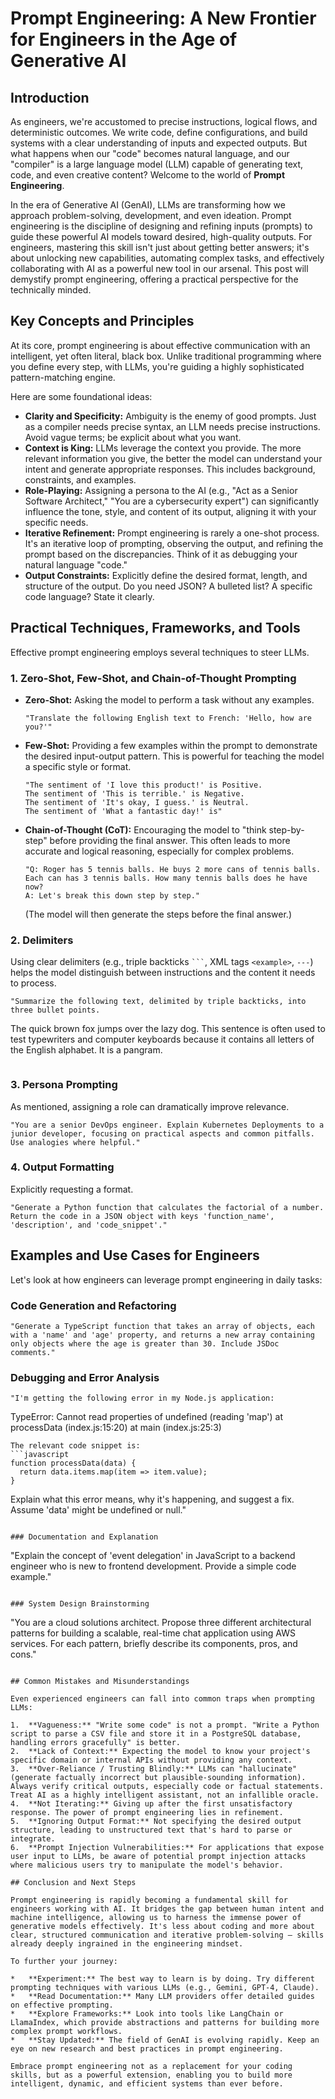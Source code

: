 # Prompt Engineering: A New Frontier for Engineers in the Age of Generative AI

## Introduction

As engineers, we're accustomed to precise instructions, logical flows, and deterministic outcomes. We write code, define configurations, and build systems with a clear understanding of inputs and expected outputs. But what happens when our "code" becomes natural language, and our "compiler" is a large language model (LLM) capable of generating text, code, and even creative content? Welcome to the world of **Prompt Engineering**.

In the era of Generative AI (GenAI), LLMs are transforming how we approach problem-solving, development, and even ideation. Prompt engineering is the discipline of designing and refining inputs (prompts) to guide these powerful AI models toward desired, high-quality outputs. For engineers, mastering this skill isn't just about getting better answers; it's about unlocking new capabilities, automating complex tasks, and effectively collaborating with AI as a powerful new tool in our arsenal. This post will demystify prompt engineering, offering a practical perspective for the technically minded.

## Key Concepts and Principles

At its core, prompt engineering is about effective communication with an intelligent, yet often literal, black box. Unlike traditional programming where you define every step, with LLMs, you're guiding a highly sophisticated pattern-matching engine.

Here are some foundational ideas:

*   **Clarity and Specificity:** Ambiguity is the enemy of good prompts. Just as a compiler needs precise syntax, an LLM needs precise instructions. Avoid vague terms; be explicit about what you want.
*   **Context is King:** LLMs leverage the context you provide. The more relevant information you give, the better the model can understand your intent and generate appropriate responses. This includes background, constraints, and examples.
*   **Role-Playing:** Assigning a persona to the AI (e.g., "Act as a Senior Software Architect," "You are a cybersecurity expert") can significantly influence the tone, style, and content of its output, aligning it with your specific needs.
*   **Iterative Refinement:** Prompt engineering is rarely a one-shot process. It's an iterative loop of prompting, observing the output, and refining the prompt based on the discrepancies. Think of it as debugging your natural language "code."
*   **Output Constraints:** Explicitly define the desired format, length, and structure of the output. Do you need JSON? A bulleted list? A specific code language? State it clearly.

## Practical Techniques, Frameworks, and Tools

Effective prompt engineering employs several techniques to steer LLMs.

### 1. Zero-Shot, Few-Shot, and Chain-of-Thought Prompting

*   **Zero-Shot:** Asking the model to perform a task without any examples.
    ```
    "Translate the following English text to French: 'Hello, how are you?'"
    ```
*   **Few-Shot:** Providing a few examples within the prompt to demonstrate the desired input-output pattern. This is powerful for teaching the model a specific style or format.
    ```
    "The sentiment of 'I love this product!' is Positive.
    The sentiment of 'This is terrible.' is Negative.
    The sentiment of 'It's okay, I guess.' is Neutral.
    The sentiment of 'What a fantastic day!' is"
    ```
*   **Chain-of-Thought (CoT):** Encouraging the model to "think step-by-step" before providing the final answer. This often leads to more accurate and logical reasoning, especially for complex problems.
    ```
    "Q: Roger has 5 tennis balls. He buys 2 more cans of tennis balls. Each can has 3 tennis balls. How many tennis balls does he have now?
    A: Let's break this down step by step."
    ```
    (The model will then generate the steps before the final answer.)

### 2. Delimiters

Using clear delimiters (e.g., triple backticks ```` ``` ````, XML tags `<example>`, `---`) helps the model distinguish between instructions and the content it needs to process.

```
"Summarize the following text, delimited by triple backticks, into three bullet points.

```
The quick brown fox jumps over the lazy dog. This sentence is often used to test typewriters and computer keyboards because it contains all letters of the English alphabet. It is a pangram.
```"
```

### 3. Persona Prompting

As mentioned, assigning a role can dramatically improve relevance.

```
"You are a senior DevOps engineer. Explain Kubernetes Deployments to a junior developer, focusing on practical aspects and common pitfalls. Use analogies where helpful."
```

### 4. Output Formatting

Explicitly requesting a format.

```
"Generate a Python function that calculates the factorial of a number. Return the code in a JSON object with keys 'function_name', 'description', and 'code_snippet'."
```

## Examples and Use Cases for Engineers

Let's look at how engineers can leverage prompt engineering in daily tasks:

### Code Generation and Refactoring

```
"Generate a TypeScript function that takes an array of objects, each with a 'name' and 'age' property, and returns a new array containing only objects where the age is greater than 30. Include JSDoc comments."
```

### Debugging and Error Analysis

```
"I'm getting the following error in my Node.js application:
```
TypeError: Cannot read properties of undefined (reading 'map')
    at processData (index.js:15:20)
    at main (index.js:25:3)
```
The relevant code snippet is:
```javascript
function processData(data) {
  return data.items.map(item => item.value);
}
```
Explain what this error means, why it's happening, and suggest a fix. Assume 'data' might be undefined or null."
```

### Documentation and Explanation

```
"Explain the concept of 'event delegation' in JavaScript to a backend engineer who is new to frontend development. Provide a simple code example."
```

### System Design Brainstorming

```
"You are a cloud solutions architect. Propose three different architectural patterns for building a scalable, real-time chat application using AWS services. For each pattern, briefly describe its components, pros, and cons."
```

## Common Mistakes and Misunderstandings

Even experienced engineers can fall into common traps when prompting LLMs:

1.  **Vagueness:** "Write some code" is not a prompt. "Write a Python script to parse a CSV file and store it in a PostgreSQL database, handling errors gracefully" is better.
2.  **Lack of Context:** Expecting the model to know your project's specific domain or internal APIs without providing any context.
3.  **Over-Reliance / Trusting Blindly:** LLMs can "hallucinate" (generate factually incorrect but plausible-sounding information). Always verify critical outputs, especially code or factual statements. Treat AI as a highly intelligent assistant, not an infallible oracle.
4.  **Not Iterating:** Giving up after the first unsatisfactory response. The power of prompt engineering lies in refinement.
5.  **Ignoring Output Format:** Not specifying the desired output structure, leading to unstructured text that's hard to parse or integrate.
6.  **Prompt Injection Vulnerabilities:** For applications that expose user input to LLMs, be aware of potential prompt injection attacks where malicious users try to manipulate the model's behavior.

## Conclusion and Next Steps

Prompt engineering is rapidly becoming a fundamental skill for engineers working with AI. It bridges the gap between human intent and machine intelligence, allowing us to harness the immense power of generative models effectively. It's less about coding and more about clear, structured communication and iterative problem-solving – skills already deeply ingrained in the engineering mindset.

To further your journey:

*   **Experiment:** The best way to learn is by doing. Try different prompting techniques with various LLMs (e.g., Gemini, GPT-4, Claude).
*   **Read Documentation:** Many LLM providers offer detailed guides on effective prompting.
*   **Explore Frameworks:** Look into tools like LangChain or LlamaIndex, which provide abstractions and patterns for building more complex prompt workflows.
*   **Stay Updated:** The field of GenAI is evolving rapidly. Keep an eye on new research and best practices in prompt engineering.

Embrace prompt engineering not as a replacement for your coding skills, but as a powerful extension, enabling you to build more intelligent, dynamic, and efficient systems than ever before.